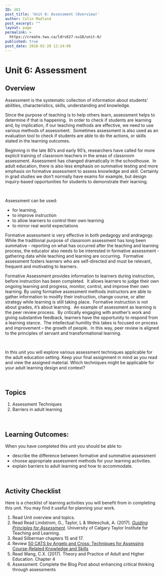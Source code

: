 ```yaml
---
ID: 101
post_title: 'Unit 6: Assessment (Overview)'
author: Colin Madland
post_excerpt: ""
layout: page
permalink: >
  https://create.twu.ca/ldrs627-su18/unit-6/
published: true
post_date: 2018-02-20 12:24:06
---
```

<h1>Unit 6: Assessment</h1>
<h2>Overview</h2>
Assessment is the systematic collection of information about students’ abilities, characteristics, skills, understanding and knowledge.

Since the purpose of teaching is to help others learn, assessment helps to determine if that is happening.  In order to check if students are learning and, by implication, if our teaching methods are effective, we need to use various methods of assessment.  Sometimes assessment is also used as an evaluation tool to check if students are able to do the actions, or skills stated in the learning outcomes.

Beginning in the late 80’s and early 90’s, researchers have called for more explicit training of classroom teachers in the areas of classroom assessment. Assessment has changed dramatically in the schoolhouse.  In adult education, there is also less emphasis on summative testing and more emphasis on formative assessment to assess knowledge and skill. Certainly in grad studies we don’t normally have exams for example, but design inquiry-based opportunities for students to demonstrate their learning.

&nbsp;

Assessment can be used:
<ul>
 	<li>for learning,</li>
 	<li>to improve instruction</li>
 	<li>to allow learners to control their own learning</li>
 	<li>to mirror real world expectations</li>
</ul>
Formative assessment is very effective in both pedagogy and andragogy. While the traditional purpose of classroom assessment has long been summative - reporting on what has occurred after the teaching and learning process, the educator also needs to be interested in formative assessment - gathering data while teaching and learning are occurring.  Formative assessment fosters learners who are self-directed and must be relevant, frequent and motivating to learners.

Formative Assessment provides information to learners during instruction, before instruction has been completed.  It allows learners to judge their own ongoing learning and progress, monitor, control, and improve their own learning. By using formative assessment methods instructors are able to gather information to modify their instruction, change course, or alter strategy while learning is still taking place.  Formative instruction is not about grades, it’s about learning.  An example of assessment as learning is the peer review process.  By critically engaging with another’s work and giving substantive feedback, learners have the opportunity to respond from a learning stance.  The intellectual humility this takes is focused on process and improvement – the growth of people.  In this way, peer review is aligned to the principles of servant and transformational learning.

&nbsp;

In this unit you will explore various assessment techniques applicable for the adult education setting. Keep your final assignment in mind as you read and view the assigned material. Which techniques might be applicable for your adult learning design and context?

&nbsp;
<h2>Topics</h2>
<ol>
 	<li>Assessment Techniques</li>
 	<li>Barriers in adult learning</li>
</ol>
&nbsp;
<h2>Learning Outcomes:</h2>
When you have completed this unit you should be able to:
<ul>
 	<li>describe the difference between formative and summative assessment</li>
 	<li>choose appropriate assessment methods for your learning activities.</li>
 	<li>explain barriers to adult learning and how to accommodate.</li>
</ul>
<strong> </strong>
<h2>Activity Checklist</h2>
Here is a checklist of learning activities you will benefit from in completing this unit. You may find it useful for planning your work.
<ol>
 	<li>Read Unit overview and topics.</li>
 	<li>Read Read Lindstrom, G., Taylor, L &amp; Weleschuk, A. (2017). <a href="http://studentassessment.ucalgaryblogs.ca/files/2017/06/Guiding-Principles-for-Assessment-of-Student-Learning-FINAL.pdf"><em>Guiding Principles for Assessment</em></a>. University of Calgary Taylor Institute for Teaching and Learning.</li>
 	<li>Read Silberman chapters 15 and 17.</li>
 	<li>Review <a href="https://vcsa.ucsd.edu/_files/assessment/resources/50_cats.pdf">50 CATS by Angelo and Cross: Techniques for Assessing Course-Related Knowledge and Skills</a></li>
 	<li>Read Wang, C.X. (2017). Theory and Practice of Adult and Higher Education. Chapter 4</li>
 	<li>Assessment: Complete the Blog Post about enhancing critical thinking through assessments</li>
</ol>
<strong> </strong>